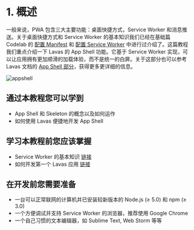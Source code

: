 # 1. 概述

一般来说，PWA 包含三大主要功能：桌面快捷方式，Service Worker 和消息推送。关于桌面快捷方式和 Service Worker 的基本知识我们已经在基础篇 Codelab 的 [配置 Manifest](/codelab/get-started/manifest) 和 [配置 Service Worker](/codelab/get-started/service-worker) 中进行过介绍了。这篇教程我们重点介绍一下 Lavas 的 App Shell 功能。它基于 Service Worker 实现，可以让应用拥有更加顺滑的加载体验，而不是统一的白屏。关于这部分也可以参考 Lavas 文档的 [App Shell 部分](/guide/v2/advanced/appshell)，获得更多更详细的信息。

![appshell](https://lavas.baidu.com/doc-assets/pwa-doc/architecture/images/appshell.png)

## 通过本教程您可以学到

* App Shell 和 Skeleton 的概念以及如何运作
* 如何使用 Lavas 便捷地开发 App Shell

## 学习本教程前您应该掌握

* Service Worker 的基本知识 [链接](https://lavas.baidu.com/doc/offline-and-cache-loading/service-worker/service-worker-introduction)
* 如何开发第一个 Lavas 应用 [链接](https://lavas.baidu.com/guide/v2/basic/introduction)

## 在开发前您需要准备

* 一台可以正常联网的计算机并已安装较新版本的 Node.js (≥ 5.0) 和 npm (≥ 3.0)
* 一个方便调试并支持 Service Worker 的浏览器，推荐使用 Google Chrome
* 一个自己习惯的文本编辑器，如 Sublime Text, Web Storm 等等
